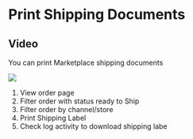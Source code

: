 # Print Shipping Documents

## Video

You can print Marketplace shipping documents

![](../../.gitbook/assets/new-download-shipping-label.gif)

1. View order page
2. Filter order with status ready to Ship
3. Filter order by channel/store
4. Print Shipping Label
5. Check log activity to download shipping labe

